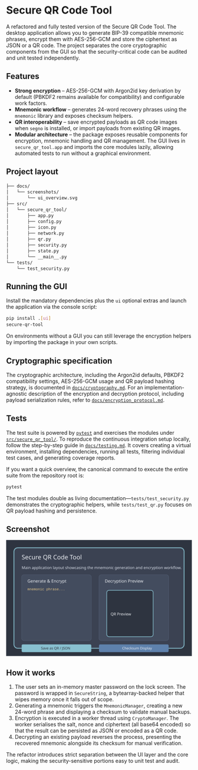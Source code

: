# Secure QR Code Tool

A refactored and fully tested version of the Secure QR Code Tool. The desktop
application allows you to generate BIP-39 compatible mnemonic phrases, encrypt
them with AES-256-GCM and store the ciphertext as JSON or a QR code. The
project separates the core cryptographic components from the GUI so that the
security-critical code can be audited and unit tested independently.

## Features

- **Strong encryption** – AES-256-GCM with Argon2id key derivation by default
  (PBKDF2 remains available for compatibility) and configurable work factors.
- **Mnemonic workflow** – generates 24-word recovery phrases using the
  `mnemonic` library and exposes checksum helpers.
- **QR interoperability** – save encrypted payloads as QR code images when
  `segno` is installed, or import payloads from existing QR images.
- **Modular architecture** – the package exposes reusable components for
  encryption, mnemonic handling and QR management. The GUI lives in
  `secure_qr_tool.app` and imports the core modules lazily, allowing automated
  tests to run without a graphical environment.

## Project layout

```
├── docs/
│   └── screenshots/
│       └── ui_overview.svg
├── src/
│   └── secure_qr_tool/
│       ├── app.py
│       ├── config.py
│       ├── icon.py
│       ├── network.py
│       ├── qr.py
│       ├── security.py
│       ├── state.py
│       └── __main__.py
└── tests/
    └── test_security.py
```

## Running the GUI

Install the mandatory dependencies plus the `ui` optional extras and launch the
application via the console script:

```bash
pip install .[ui]
secure-qr-tool
```

On environments without a GUI you can still leverage the encryption helpers by
importing the package in your own scripts.

## Cryptographic specification

The cryptographic architecture, including the Argon2id defaults, PBKDF2
compatibility settings, AES-256-GCM usage and QR payload hashing strategy, is
documented in
[`docs/cryptography.md`](docs/cryptography.md). For an implementation-agnostic
description of the encryption and decryption protocol, including payload
serialization rules, refer to [`docs/encryption_protocol.md`](docs/encryption_protocol.md).

## Tests

The test suite is powered by [`pytest`](https://docs.pytest.org/) and exercises
the modules under [`src/secure_qr_tool/`](src/secure_qr_tool/). To reproduce the
continuous integration setup locally, follow the step-by-step guide in
[`docs/testing.md`](docs/testing.md). It covers creating a virtual environment,
installing dependencies, running all tests, filtering individual test cases,
and generating coverage reports.

If you want a quick overview, the canonical command to execute the entire
suite from the repository root is:

```bash
pytest
```

The test modules double as living documentation—`tests/test_security.py`
demonstrates the cryptographic helpers, while `tests/test_qr.py` focuses on QR
payload hashing and persistence.

## Screenshot

![Application layout](docs/screenshots/ui_overview.svg)

## How it works

1. The user sets an in-memory master password on the lock screen. The password
   is wrapped in `SecureString`, a bytearray-backed helper that wipes memory
   once it falls out of scope.
2. Generating a mnemonic triggers the `MnemonicManager`, creating a new 24-word
   phrase and displaying a checksum to validate manual backups.
3. Encryption is executed in a worker thread using `CryptoManager`. The worker
   serialises the salt, nonce and ciphertext (all base64 encoded) so that the
   result can be persisted as JSON or encoded as a QR code.
4. Decrypting an existing payload reverses the process, presenting the
   recovered mnemonic alongside its checksum for manual verification.

The refactor introduces strict separation between the UI layer and the core
logic, making the security-sensitive portions easy to unit test and audit.

